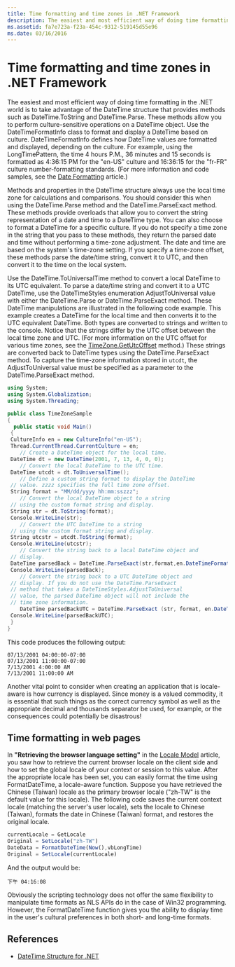 ```yaml
---
title: Time formatting and time zones in .NET Framework
description: The easiest and most efficient way of doing time formatting in the .NET world is to take advantage of the *DateTime* structure that provides methods such as *DateTime.ToString* and *DateTime.Parse*.
ms.assetid: fa7e723a-f23a-454c-9312-519145d55e96
ms.date: 03/16/2016
---
```


# Time formatting and time zones in .NET Framework

The easiest and most efficient way of doing time formatting in the .NET world is to take advantage of the DateTime structure that provides methods such as DateTime.ToString and DateTime.Parse.
These methods allow you to perform culture-sensitive operations on a DateTime object.
Use the DateTimeFormatInfo class to format and display a DateTime based on culture.
DateTimeFormatInfo defines how DateTime values are formatted and displayed, depending on the culture.
For example, using the LongTimePattern, the time 4 hours P.M., 36 minutes and 15 seconds is formatted as 4:36:15 PM for the "en-US" culture and 16:36:15 for the "fr-FR" culture number-formatting standards.
(For more information and code samples, see the [Date Formatting](date-formatting.md) article.)

Methods and properties in the DateTime structure always use the local time zone for calculations and comparisons.
You should consider this when using the DateTime.Parse method and the DateTime.ParseExact method.
These methods provide overloads that allow you to convert the string representation of a date and time to a DateTime type.
You can also choose to format a DateTime for a specific culture.
If you do not specify a time zone in the string that you pass to these methods, they return the parsed date and time without performing a time-zone adjustment.
The date and time are based on the system's time-zone setting.
If you specify a time-zone offset, these methods parse the date/time string, convert it to UTC, and then convert it to the time on the local system.

Use the DateTime.ToUniversalTime method to convert a local DateTime to its UTC equivalent.
To parse a date/time string and convert it to a UTC DateTime, use the DateTimeStyles enumeration AdjustToUniversal value with either the DateTime.Parse or DateTime.ParseExact method.
These DateTime manipulations are illustrated in the following code example.
This example creates a DateTime for the local time and then converts it to the UTC equivalent DateTime.
Both types are converted to strings and written to the console.
Notice that the strings differ by the UTC offset between the local time zone and UTC.
(For more information on the UTC offset for various time zones, see the [TimeZone.GetUtcOffset](/dotnet/api/system.timezone.getutcoffset) method.)
These strings are converted back to DateTime types using the DateTime.ParseExact method.
To capture the time-zone information stored in `utcdt`, the AdjustToUniversal value must be specified as a parameter to the DateTime.ParseExact method.

```csharp
using System;
using System.Globalization;
using System.Threading;

public class TimeZoneSample
{
  public static void Main()
 {
 CultureInfo en = new CultureInfo("en-US");
 Thread.CurrentThread.CurrentCulture = en;
    // Create a DateTime object for the local time.
 DateTime dt = new DateTime(2001, 7, 13, 4, 0, 0);
    // Convert the local DateTime to the UTC time.
 DateTime utcdt = dt.ToUniversalTime();
    // Define a custom string format to display the DateTime
 // value. zzzz specifies the full time zone offset.
 String format = "MM/dd/yyyy hh:mm:sszzz";
    // Convert the local DateTime object to a string
 // using the custom format string and display.
 String str = dt.ToString(format);
 Console.WriteLine(str);
    // Convert the UTC DateTime to a string
 // using the custom format string and display.
 String utcstr = utcdt.ToString(format);
 Console.WriteLine(utcstr);
    // Convert the string back to a local DateTime object and
 // display.
 DateTime parsedBack = DateTime.ParseExact(str,format,en.DateTimeFormat);
 Console.WriteLine(parsedBack);
    // Convert the string back to a UTC DateTime object and
 // display. If you do not use the DateTime.ParseExact
 // method that takes a DateTimeStyles.AdjustToUniversal
 // value, the parsed DateTime object will not include the
 // time zone information.
    DateTime parsedBackUTC = DateTime.ParseExact (str, format, en.DateTimeFormat, DateTimeStyles.AdjustToUniversal);
 Console.WriteLine(parsedBackUTC);
 }
}
```

This code produces the following output:

```DOS
07/13/2001 04:00:00-07:00 
07/13/2001 11:00:00-07:00 
7/13/2001 4:00:00 AM 
7/13/2001 11:00:00 AM 
```

Another vital point to consider when creating an application that is locale-aware is how currency is displayed.
Since money is a valued commodity, it is essential that such things as the correct currency symbol as well as the appropriate decimal and thousands separator be used, for example, or the consequences could potentially be disastrous!

## Time formatting in web pages

In **"Retrieving the browser language setting"** in the [Locale Model](locale-model.md) article, you saw how to retrieve the current browser locale on the client side and how to set the global locale of your context or session to this value.
After the appropriate locale has been set, you can easily format the time using FormatDateTime, a locale-aware function.
Suppose you have retrieved the Chinese (Taiwan) locale as the primary browser locale ("zh-TW" is the default value for this locale).
The following code saves the current context locale (matching the server's user locale), sets the locale to Chinese (Taiwan), formats the date in Chinese (Taiwan) format, and restores the original locale.

```javascript
currentLocale = GetLocale
Original = SetLocale("zh-TW")
DateData = FormatDateTime(Now(),vbLongTime)
Original = SetLocale(currentLocale)
```

And the output would be:

```DOS
下午 04:16:08 
```

Obviously the scripting technology does not offer the same flexibility to manipulate time formats as NLS APIs do in the case of Win32 programming.
However, the FormatDateTime function gives you the ability to display time in the user's cultural preferences in both short- and long-time formats.

## References

* [DateTime Structure for .NET](/dotnet/api/system.datetime)  
